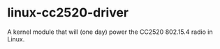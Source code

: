 linux-cc2520-driver
===================

A kernel module that will (one day) power the CC2520 802.15.4 radio in Linux. 